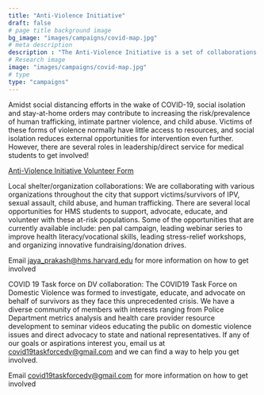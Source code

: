 ```yaml
---
title: "Anti-Violence Initiative"
draft: false
# page title background image
bg_image: "images/campaigns/covid-map.jpg"
# meta description
description : "The Anti-Violence Initiative is a set of collaborations aiming to support a population vulnerable to violence within the home."
# Research image
image: "images/campaigns/covid-map.jpg"
# type
type: "campaigns"
---
```


Amidst social distancing efforts in the wake of COVID-19, social isolation and stay-at-home orders may contribute to increasing the risk/prevalence of human trafficking, intimate partner violence, and child abuse. Victims of these forms of violence normally have little access to resources, and social isolation reduces external opportunities for intervention even further. However, there are several roles in leadership/direct service for medical students to get involved! 

[Anti-Violence Initiative Volunteer Form](https://docs.google.com/forms/d/e/1FAIpQLSfaGQ_SYqAjTIOQ8vnZMfeskrv5DAYX3c_yfb5d6TFF9IQJhA/viewform)

Local shelter/organization collaborations: We are collaborating with various organizations throughout the city that support victims/survivors of IPV, sexual assault, child abuse, and human trafficking. There are several local opportunities for HMS students to support, advocate, educate, and volunteer with these at-risk populations. Some of the opportunities that are currently available include: pen pal campaign, leading webinar series to improve health literacy/vocational skills, leading stress-relief workshops, and organizing innovative fundraising/donation drives. 

Email [jaya_prakash@hms.harvard.edu](mailto:jaya_prakash@hms.harvard.edu) for more information on how to get involved 

COVID 19 Task force on DV collaboration: The COVID19 Task Force on Domestic Violence was formed to investigate, educate, and advocate on behalf of survivors as they face this unprecedented crisis. We have a diverse community of members with interests ranging from Police Department metrics analysis and health care provider resource development to seminar videos educating the public on domestic violence issues and direct advocacy to state and national representatives. If any of our goals or aspirations interest you, email us at covid19taskforcedv@gmail.com and we can find a way to help you get involved. 

Email [covid19taskforcedv@gmail.com](mailto:covid19taskforcedv@gmail.com) for more information on how to get involved 

